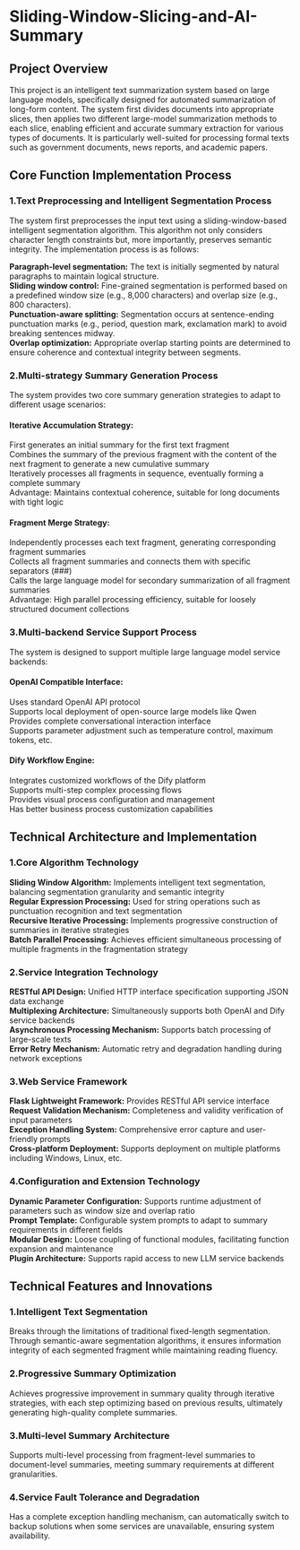 # Sliding-Window-Slicing-and-AI-Summary
## Project Overview
This project is an intelligent text summarization system based on large language models, specifically designed for automated summarization of long-form content. The system first divides documents into appropriate slices, then applies two different large-model summarization methods to each slice, enabling efficient and accurate summary extraction for various types of documents. It is particularly well-suited for processing formal texts such as government documents, news reports, and academic papers.
## Core Function Implementation Process
### 1.Text Preprocessing and Intelligent Segmentation Process
The system first preprocesses the input text using a sliding-window-based intelligent segmentation algorithm. This algorithm not only considers character length constraints but, more importantly, preserves semantic integrity. The implementation process is as follows:

**Paragraph-level segmentation:** The text is initially segmented by natural paragraphs to maintain logical structure.<br>
**Sliding window control:** Fine-grained segmentation is performed based on a predefined window size (e.g., 8,000 characters) and overlap size (e.g., 800 characters).<br>
**Punctuation-aware splitting:** Segmentation occurs at sentence-ending punctuation marks (e.g., period, question mark, exclamation mark) to avoid breaking sentences midway.<br>
**Overlap optimization:** Appropriate overlap starting points are determined to ensure coherence and contextual integrity between segments.<br>

### 2.Multi-strategy Summary Generation Process
The system provides two core summary generation strategies to adapt to different usage scenarios:

#### Iterative Accumulation Strategy:

First generates an initial summary for the first text fragment<br>
Combines the summary of the previous fragment with the content of the next fragment to generate a new cumulative summary<br>
Iteratively processes all fragments in sequence, eventually forming a complete summary<br>
Advantage: Maintains contextual coherence, suitable for long documents with tight logic<br>

#### Fragment Merge Strategy:

Independently processes each text fragment, generating corresponding fragment summaries<br>
Collects all fragment summaries and connects them with specific separators (###)<br>
Calls the large language model for secondary summarization of all fragment summaries<br>
Advantage: High parallel processing efficiency, suitable for loosely structured document collections<br>

### 3.Multi-backend Service Support Process
The system is designed to support multiple large language model service backends:

#### OpenAI Compatible Interface:

Uses standard OpenAI API protocol<br>
Supports local deployment of open-source large models like Qwen<br>
Provides complete conversational interaction interface<br>
Supports parameter adjustment such as temperature control, maximum tokens, etc.<br>

#### Dify Workflow Engine:

Integrates customized workflows of the Dify platform<br>
Supports multi-step complex processing flows<br>
Provides visual process configuration and management<br>
Has better business process customization capabilities<br>

## Technical Architecture and Implementation
### 1.Core Algorithm Technology

**Sliding Window Algorithm:** Implements intelligent text segmentation, balancing segmentation granularity and semantic integrity<br>
**Regular Expression Processing:** Used for string operations such as punctuation recognition and text segmentation<br>
**Recursive Iterative Processing:** Implements progressive construction of summaries in iterative strategies<br>
**Batch Parallel Processing:** Achieves efficient simultaneous processing of multiple fragments in the fragmentation strategy<br>

### 2.Service Integration Technology

**RESTful API Design:** Unified HTTP interface specification supporting JSON data exchange<br>
**Multiplexing Architecture:** Simultaneously supports both OpenAI and Dify service backends<br>
**Asynchronous Processing Mechanism:** Supports batch processing of large-scale texts<br>
**Error Retry Mechanism:** Automatic retry and degradation handling during network exceptions<br>

### 3.Web Service Framework

**Flask Lightweight Framework:** Provides RESTful API service interface<br>
**Request Validation Mechanism:** Completeness and validity verification of input parameters<br>
**Exception Handling System:** Comprehensive error capture and user-friendly prompts<br>
**Cross-platform Deployment:** Supports deployment on multiple platforms including Windows, Linux, etc.<br>

### 4.Configuration and Extension Technology

**Dynamic Parameter Configuration:** Supports runtime adjustment of parameters such as window size and overlap ratio<br>
**Prompt Template:** Configurable system prompts to adapt to summary requirements in different fields<br>
**Modular Design:** Loose coupling of functional modules, facilitating function expansion and maintenance<br>
**Plugin Architecture:** Supports rapid access to new LLM service backends<br>

## Technical Features and Innovations
### 1.Intelligent Text Segmentation
Breaks through the limitations of traditional fixed-length segmentation. Through semantic-aware segmentation algorithms, it ensures information integrity of each segmented fragment while maintaining reading fluency.

### 2.Progressive Summary Optimization
Achieves progressive improvement in summary quality through iterative strategies, with each step optimizing based on previous results, ultimately generating high-quality complete summaries.

### 3.Multi-level Summary Architecture
Supports multi-level processing from fragment-level summaries to document-level summaries, meeting summary requirements at different granularities.

### 4.Service Fault Tolerance and Degradation
Has a complete exception handling mechanism, can automatically switch to backup solutions when some services are unavailable, ensuring system availability.
